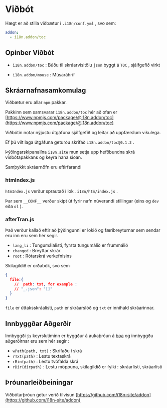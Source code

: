 # Viðbót

Hægt er að stilla viðbætur í `.i18n/conf.yml` , svo sem:

```yml
addon:
  - i18n.addon/toc
```

## Opinber Viðbót

* `i18n.addon/toc` :
  Búðu til skráarvísitölu `json` byggt á `TOC` , sjálfgefið virkt

* `i18n.addon/mouse` : Músaráhrif

## Skráarnafnasamkomulag

Viðbætur eru allar `npm` pakkar.

Pakkinn sem samsvarar `i18n.addon/toc` hér að ofan er [https://www.npmjs.com/package/@i18n.addon/toc](https://www.npmjs.com/package/@i18n.addon/toc)

Viðbótin notar nýjustu útgáfuna sjálfgefið og leitar að uppfærslum vikulega.

Ef þú vilt laga útgáfuna geturðu skrifað `i18n.addon/toc@0.1.3` .

Þýðingarskipanalína `i18n.site` mun setja upp hefðbundna skrá viðbótapakkans og keyra hana síðan.

Samþykkt skráarnöfn eru eftirfarandi

### htmIndex.js

`htmIndex.js` verður sprautað í lok `.i18n/htm/index.js` .

Þar sem `__CONF__` verður skipt út fyrir nafn núverandi stillingar (eins og `dev` eða `ol` ).

### afterTran.js

Það verður kallað eftir að þýðingunni er lokið og færibreyturnar sem sendar eru inn eru sem hér segir.

* `lang_li` : Tungumálalisti, fyrsta tungumálið er frummálið
* `changed` : Breyttar skrár
* `root` : Rótarskrá verkefnisins

Skilagildið er orðabók, svo sem

```json
{
  file:{
    //  path: txt, for example :
    // "_.json": "[]"
  }
}
```

`file` er úttaksskráalisti, `path` er skráarslóð og `txt` er innihald skráarinnar.

## Innbyggðar Aðgerðir

Innbyggði `js` keyrslutíminn er byggður á aukaþróun á [boa](https://github.com/boa-dev/boa) og innbyggðu aðgerðirnar eru sem hér segir :

* `wPath(path, txt)` : Skrifaðu í skrá
* `rTxt(path)` : Lestu textaskrá
* `rBin(path)` : Lestu tvöfalda skrá
* `rDir(dirpath)` : Lestu möppuna, skilagildið er fylki : skráarlisti, skráarlisti

## Þróunarleiðbeiningar

Viðbótarþróun getur verið tilvísun [https://github.com/i18n-site/addon](https://github.com/i18n-site/addon)